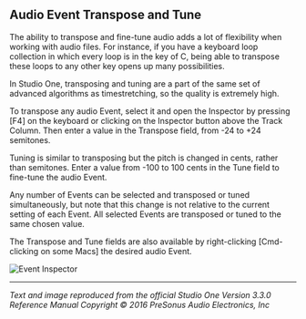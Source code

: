 ## Audio Event Transpose and Tune
The ability to transpose and fine-tune audio adds a lot of flexibility when working with audio files. For instance, if you have a keyboard loop collection in which every loop is in the key of C, being able to transpose these loops to any other key opens up many possibilities.

In Studio One, transposing and tuning are a part of the same set of advanced algorithms as timestretching, so the quality is extremely high.

To transpose any audio Event, select it and open the Inspector by pressing [F4] on the keyboard or clicking on the Inspector button above the Track Column. Then enter a value in the Transpose field, from -24 to +24 semitones.

Tuning is similar to transposing but the pitch is changed in cents, rather than semitones. Enter a value from -100 to 100 cents in the Tune field to fine-tune the audio Event.

Any number of Events can be selected and transposed or tuned simultaneously, but note that this change is not relative to the current setting of each Event. All selected Events are transposed or tuned to the same chosen value.

The Transpose and Tune fields are also available by right-clicking [Cmd-clicking on some Macs] the desired audio Event.

![Event Inspector](Images/audio-event-inspector.png)

---

*Text and image reproduced from the official Studio One Version 3.3.0 Reference Manual*
*Copyright © 2016 PreSonus Audio Electronics, Inc*
